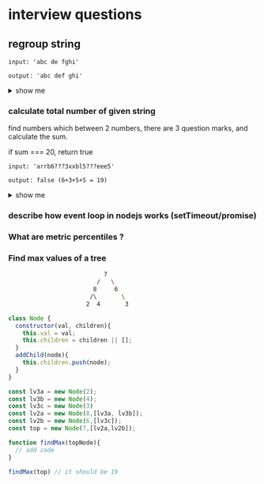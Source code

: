 # interview questions

## regroup string

```
input: 'abc de fghi'

output: 'abc def ghi'
```

<details><summary>show me</summary>


```js
function groupString(input, n=3){
  input = input.replace(/ /g,'');
  let lastIndex=n;
  let part = input.slice(0, lastIndex);
  const arr=[];
  while(part){
    arr.push(part);
    const prevIndex= lastIndex;
    lastIndex +=n;
    part = input.slice(prevIndex,lastIndex);
  }
  return arr.join(' ')
}

groupString('abc de fghi')
  
```


</details>

### calculate total number of given string

find numbers which between 2 numbers, there are 3 question marks, and calculate the sum.

if sum === 20, return true

```
input: 'arrb6???3xxbl5???eee5'

output: false (6+3+5+5 = 19)
```

<details><summary>show me</summary>

  
```js
function QuestionMarks(str) {
  const reg = /([\d]{1})([?]{3}.*?)([\d]{1})/g;
  let res = 0;
  str.replace(reg, (item, num1, question, num2) => {
    res += Number(num1) + Number(num2);
  });
  console.log('res', res);
  return res === 20;
}
  
  // Log to console
console.log(QuestionMarks("arrb6???3xxbl5???eee5")); // false
console.log(QuestionMarks("arrb6???4xxbl5???eee5")); // true
```
</details>

### describe how event loop in nodejs works (setTimeout/promise)

### What are metric percentiles ?

### Find max values of a tree

```bash
                           7
                         /   \
                        8     6
                       /\       \
                      2  4       3 
```

```js
class Node {
  constructor(val, children){
    this.val = val;
    this.children = children || [];
  }
  addChild(node){
    this.children.push(node);
  }
}

const lv3a = new Node(2);
const lv3b = new Node(4);
const lv3c = new Node(3)
const lv2a = new Node(8,[lv3a, lv3b]);
const lv2b = new Node(6,[lv3c]);
const top = new Node(7,[lv2a,lv2b]);

function findMax(topNode){
  // add code
}

findMax(top) // it should be 19
```
